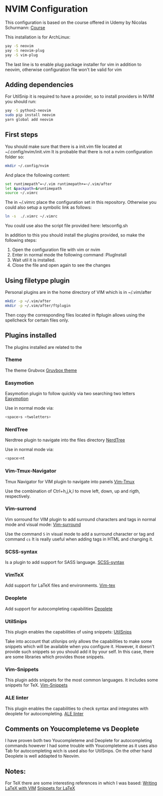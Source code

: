 # NVIM Configuration

This configuration is based on the course offered in Udemy by Nicolas Schurmann: 
[Course](https://www.udemy.com/course/vim-aumenta-tu-velocidad-de-desarrollo/learn/lecture/15700992#overview)

This installation is for ArchLinux:
```bash
yay -S neovim 
yay -S neovim-plug
yay -S vim-plug
```
The last line is to enable plug package installer for vim in addition to neovim,
otherwise configuration file won't be valid for vim

## Adding dependencies

For UtilSnip it is required to have a provider, so to install providers in NVIM you should run:
```bash
yay -S python2-neovim
sudo pip install neovim
yarn global add neovim
```

## First steps

You should make sure that there is a init.vim file located at ~/.config/nvim/init.vim
It is probable that there is not a nvim configuration folder so:

```bash
mkdir ~/.config/nvim
```

And place the following content:
```bash
set runtimepath^=~/.vim runtimepath+=~/.vim/after
let &packpath=&runtimepath
source ~/.vimrc
```

The in ~/.vimrc place the configuration set in this repository. Otherwise you could also setup 
a symbolic link as follows:
```bash
ln -s  ./.vimrc ~/.vimrc
```

You could use also the script file provided here: letsconfig.sh

In addition to this you should install the plugins provided, so make 
the following steps:
1. Open the configuration file with vim or nvim
2. Enter in normal mode the following command   :PlugInstall
3. Wait util it is installed.
4. Close the file and open again to see the changes

## Using filetype plugin 
Personal plugins are in the home directory of VIM which is in ~/.vim/after
```bash
mkdir -p ~/.vim/after
mkdir -p ~/.vim/after/ftplugin
```

Then copy the corresponding files located in ftplugin allows using the
spellcheck for certain files only.

## Plugins installed

The plugins installed are related to the 

### Theme
The theme Grubvox [Gruvbox theme](https://github.com/morhetz/gruvbox)

### Easymotion
Easymotion plugin to follow quickly via two searching two letters
[Easymotion](https://github.com/easymotion/vim-easymotion)

Use in normal mode via:
```bash
<space>s <twoletters>
```

### NerdTree
Nerdtree plugin to navigate into the files directory
[NerdTree](https://github.com/preservim/nerdtree)

Use in normal mode via:
```bash
<space>nt
```

### Vim-Tmux-Navigator
Tmux Navigator for VIM plugin to navigate into panels
[Vim-Tmux](https://github.com/christoomey/vim-tmux-navigator)

Use the combination of Ctrl+h,j,k,l to move left, down, up and rigth,
respectively.

### Vim-surrond
Vim sorround for VIM plugin to add surround characters and tags in normal mode and visual mode: 
[Vim-surround](https://github.com/tpope/vim-surround)

Use the command `S` in visual mode to add a surround character or tag and command `cs`
It is really useful when adding tags in HTML  and changing it.

### SCSS-syntax
Is a plugin to add support for SASS language.
[SCSS-syntax](https://github.com/cakebaker/scss-syntax.vim)

### VimTeX
Add support for LaTeX files and environments.
[Vim-tex](https://github.com/lervag/vimtex/)

### Deoplete
Add support for autocompleting capabilities
[Deoplete](https://github.com/Shougo/deoplete.nvim)

### UtilSnips
This plugin enables the capabilities of using snippets:
[UtilSnips](https://github.com/SirVer/ultisnips)

Take into account that utilsnips only allows the capabilities to make some
snippets which will be available when you configure it. However, it doesn't
provide such snippets so you should add it by your self. In this case, there
are some libraries which provides those snippets.

### Vim-Snippets
This plugin adds snippets for the most common languages. It includes some
snippets for TeX. 
[Vim-Snippets](https://github.com/honza/vim-snippets)

### ALE linter
This plugin enables the capabilities to check syntax and integrates with
deoplete for autocompleting. 
[ALE linter](https://github.com/dense-analysis/ale)


## Comments on Youcompleteme vs Deoplete
I have proven both two Youcompleteme and Deoplete for autocompleting commands
however I had some trouble with Youcompleteme as it uses also Tab for
autocompleting wich is used also for UtilSnips. On the other hand Deoplete
is well addapted to Neovim.

## Notes:
For TeX there are some interesting references in which I was based:
[Writing LaTeX with VIM](https://castel.dev/post/lecture-notes-1/)
[Snippets for LaTeX](https://github.com/gillescastel/latex-snippets)
